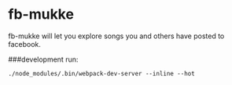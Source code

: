 # fb-mukke

fb-mukke will let you explore songs you and others have posted to facebook.

###development run:


    ./node_modules/.bin/webpack-dev-server --inline --hot
